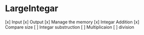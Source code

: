 # LargeIntegar
[x] Input
[x] Output
[x] Manage the memory
[x] Integar Addition
[x] Compare size
[ ] Integar substruction
[ ] Multiplicaion
[ ] division
